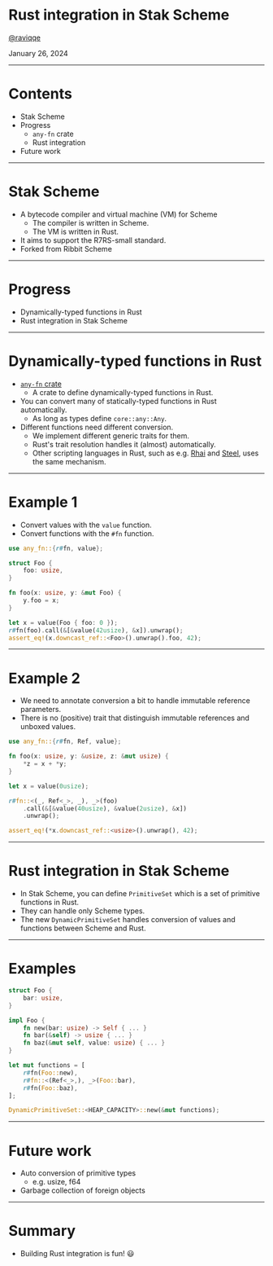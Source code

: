 # Rust integration in Stak Scheme

[@raviqqe](https://github.com/raviqqe)

January 26, 2024

---

# Contents

- Stak Scheme
- Progress
  - `any-fn` crate
  - Rust integration
- Future work

---

# Stak Scheme

- A bytecode compiler and virtual machine (VM) for Scheme
  - The compiler is written in Scheme.
  - The VM is written in Rust.
- It aims to support the R7RS-small standard.
- Forked from Ribbit Scheme

---

# Progress

- Dynamically-typed functions in Rust
- Rust integration in Stak Scheme

---

# Dynamically-typed functions in Rust

- [`any-fn` crate](https://docs.rs/any-fn)
  - A crate to define dynamically-typed functions in Rust.
- You can convert many of statically-typed functions in Rust automatically.
  - As long as types define `core::any::Any`.
- Different functions need different conversion.
  - We implement different generic traits for them.
  - Rust's trait resolution handles it (almost) automatically.
  - Other scripting languages in Rust, such as e.g. [Rhai](https://github.com/rhaiscript/rhai) and [Steel](https://github.com/mattwparas/steel), uses the same mechanism.

---

# Example 1

- Convert values with the `value` function.
- Convert functions with the `#fn` function.

```rust
use any_fn::{r#fn, value};

struct Foo {
    foo: usize,
}

fn foo(x: usize, y: &mut Foo) {
    y.foo = x;
}

let x = value(Foo { foo: 0 });
r#fn(foo).call(&[&value(42usize), &x]).unwrap();
assert_eq!(x.downcast_ref::<Foo>().unwrap().foo, 42);
```

---

# Example 2

- We need to annotate conversion a bit to handle immutable reference parameters.
- There is no (positive) trait that distinguish immutable references and unboxed values.

```rust
use any_fn::{r#fn, Ref, value};

fn foo(x: usize, y: &usize, z: &mut usize) {
    *z = x + *y;
}

let x = value(0usize);

r#fn::<(_, Ref<_>, _), _>(foo)
    .call(&[&value(40usize), &value(2usize), &x])
    .unwrap();

assert_eq!(*x.downcast_ref::<usize>().unwrap(), 42);
```

---

# Rust integration in Stak Scheme

- In Stak Scheme, you can define `PrimitiveSet` which is a set of primitive functions in Rust.
- They can handle only Scheme types.
- The new `DynamicPrimitiveSet` handles conversion of values and functions between Scheme and Rust.

---

# Examples

```rust
struct Foo {
    bar: usize,
}

impl Foo {
    fn new(bar: usize) -> Self { ... }
    fn bar(&self) -> usize { ... }
    fn baz(&mut self, value: usize) { ... }
}

let mut functions = [
    r#fn(Foo::new),
    r#fn::<(Ref<_>,), _>(Foo::bar),
    r#fn(Foo::baz),
];

DynamicPrimitiveSet::<HEAP_CAPACITY>::new(&mut functions);
```

---

# Future work

- Auto conversion of primitive types
  - e.g. usize, f64
- Garbage collection of foreign objects

---

# Summary

- Building Rust integration is fun! 😃
